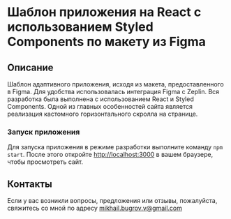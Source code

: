 # Шаблон приложения на React с использованием Styled Components по макету из Figma

## Описание
Шаблон адаптивного приложения, исходя из макета, предоставленного в Figma. Для удобства использовалась интеграция Figma с Zeplin. Вся разработка была выполнена с использованием React и Styled Components. Одной из главных особенностей сайта является реализация кастомного горизонтального скролла на странице. 

### Запуск приложения

Для запуска приложения в режиме разработки выполните команду `npm start`.
После этого откройте [http://localhost:3000](http://localhost:3000) в вашем браузере, чтобы просмотреть сайт.

## Контакты

Если у вас возникли вопросы, предложения или отзывы, пожалуйста, свяжитесь со мной по адресу [mikhail.bugrov.v@gmail.com](mailto:mikhail.bugrov.v@gmail.com)
